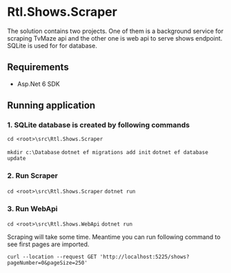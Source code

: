 # Rtl.Shows.Scraper

The solution contains two projects. One of them is a background service for scraping TvMaze api and the other one is web api to serve shows endpoint. SQLite is used for for database.

## Requirements

- Asp.Net 6 SDK

## Running application

### 1. SQLite database is created by following commands

`cd <root>\src\Rtl.Shows.Scraper`

`mkdir c:\Database`
`dotnet ef migrations add init`
`dotnet ef database update`

### 2. Run Scraper
`cd <root>\src\Rtl.Shows.Scraper`
`dotnet run` 

### 3. Run WebApi
`cd <root>\src\Rtl.Shows.WebApi`
`dotnet run` 


Scraping will take some time. Meantime you can run following command to see first pages are imported.

`curl --location --request GET 'http://localhost:5225/shows?pageNumber=0&pageSize=250'`
